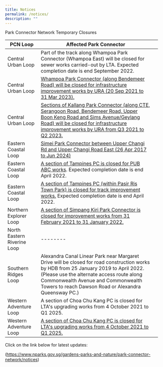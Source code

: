 ```yaml
---
title: Notices
permalink: /notices/
description: ""
---
```

Park Connector Network Temporary Closures


| PCN Loop | Affected Park Connector | |
| -------- | -------- | -------- |
| Central Urban Loop | Part of the track along Whampoa Park Connector (Whampoa East) will be closed for sewer works carried-out by LTA. Expected completion date is end September 2022.  ||
| Central Urban Loop  | [Whampoa Park Connector (along Bendemeer Road) will be closed for infrastructure improvement works by URA (20 Sep 2021 to 31 Mar 2023).](https://www.nparks.gov.sg/-/media/nparks-real-content/gardens-parks-and-nature/park-connector-network/whampoa-pc/bishan-to-city-temporary-closure-of-whampoa-pc-notice-until-31-march-2023.pdf)  | |
| Central Urban Loop | [Sections of Kallang Park Connector (along CTE, Serangoon Road, Bendemeer Road, Upper Boon Keng Road and Sims Avenue/Geylang Road) will be closed for infrastructure improvement works by URA from Q3 2021 to Q2 2023.](https://www.nparks.gov.sg/-/media/temporary-closure-of-kallang-pc-notice-until-19-apr-2023-(final).pdf) |  |
| Eastern Coastal Loop |[Simei Park Connector between Upper Changi Rd and Upper Changi Road East (26 Apr 2017 to Jun 2024)](https://www.nparks.gov.sg/-/media/nparks-real-content/gardens-parks-and-nature/park-connector-network/simei-pc/26-april-simei-pc-closure.pdf) |  |
|Eastern Coastal Loop |[A section of Tampines PC is closed for PUB ABC works](https://www.nparks.gov.sg/-/media/nparks-real-content/gardens-parks-and-nature/park-connector-network/simei-pc/26-april-simei-pc-closure.pdf). Expected completion date is end April 2022. |  |
|Eastern Coastal Loop |[A section of Tampines PC (within Pasir Ris Town Park) is closed for track improvement works.](https://www.nparks.gov.sg/-/media/nparks-real-content/gardens-parks-and-nature/parks-and-nature-reserve/pasir-ris-town-park/closure-notice-to-a-section-of-tampines-park-connector-(within-pasir-ris-town-park).pdf?la=en&hash=51D5E7089A000F6B27D212B077A907761C3B9060) Expected completion date is end April 2022. |  |
| Northern Explorer Loop | [A section of Simpang Kiri Park Connector is closed for improvement works from 31 February 2021 to 31 January 2022.](https://www.nparks.gov.sg/-/media/nparks-real-content/gardens-parks-and-nature/park-connector-network/simpang-kiri-pc/notices/simpang-kiri-pcn---phase-3-closure-notice-(ecd-310122).pdf?la=en&hash=43B20128CDD9725C306DCCEC0B937D01CB2AEF9E) |  |
| North Eastern Riverine Loop | -------- | |
| Southern Ridges Loop |Alexandra Canal Linear Park near Margaret Drive will be closed for road construction works by HDB from 25 January 2019 to April 2022. (Please use the alternate access route along Commonwealth Avenue and Commonwealth Towers to reach Dawson Road or Alexandra Queensway PC.) |  |
| Western Adventure Loop |  [](/files/Closure%20of%20CCK%20PCN_Ave%203%20Notice%20until%20Q1%202025.pdf) A section of Choa Chu Kang PC is closed for LTA's upgrading works from 4 October 2021 to Q1 2025.|  |
| Western Adventure Loop |  [A section of Choa Chu Kang PC is closed for LTA's upgrading works from 4 October 2021 to Q1 2025.](https://www.nparks.gov.sg/-/media/25-aug-2021-bukit-batok-east-pc-closure-notice_v3.pdf)|  |


Click on the link below for latest updates:

(https://www.nparks.gov.sg/gardens-parks-and-nature/park-connector-network/notices)